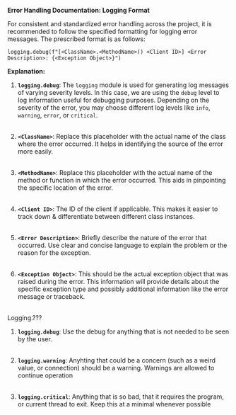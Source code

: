 **Error Handling Documentation: Logging Format**

For consistent and standardized error handling across the project, it is recommended to follow the specified formatting for logging error messages. The prescribed format is as follows:


`logging.debug(f"[<ClassName>.<MethodName>() <Client ID>] <Error Description>: {<Exception Object>}")`

**Explanation:**

1. **`logging.debug`**: The `logging` module is used for generating log messages of varying severity levels. In this case, we are using the `debug` level to log information useful for debugging purposes. Depending on the severity of the error, you may choose different log levels like `info`, `warning`, `error`, or `critical`. <br><br>
    
2. **`<ClassName>`**: Replace this placeholder with the actual name of the class where the error occurred. It helps in identifying the source of the error more easily. <br><br>
    
3. **`<MethodName>`**: Replace this placeholder with the actual name of the method or function in which the error occurred. This aids in pinpointing the specific location of the error. <br><br>
4. **`<Client ID>`**: The ID of the client if applicable. This makes it easier to track down & differentiate between different class instances. <br><br>
    
4. **`<Error Description>`**: Briefly describe the nature of the error that occurred. Use clear and concise language to explain the problem or the reason for the exception.<br><br>
    
5. **`<Exception Object>`**: This should be the actual exception object that was raised during the error. This information will provide details about the specific exception type and possibly additional information like the error message or traceback.<br><br>


Logging.???

1. **`logging.debug`**: Use the debug for anything that is not needed to be seen by the user. <br><br>
    
2. **`logging.warning`**: Anyhting that could be a concern (such as a weird value, or connection) should be a warning. Warnings are allowed to continue operation<br><br>
    
3. **`logging.critical`**: Anything that is so bad, that it requires the program, or current thread to exit. Keep this at a minimal whenever possible
